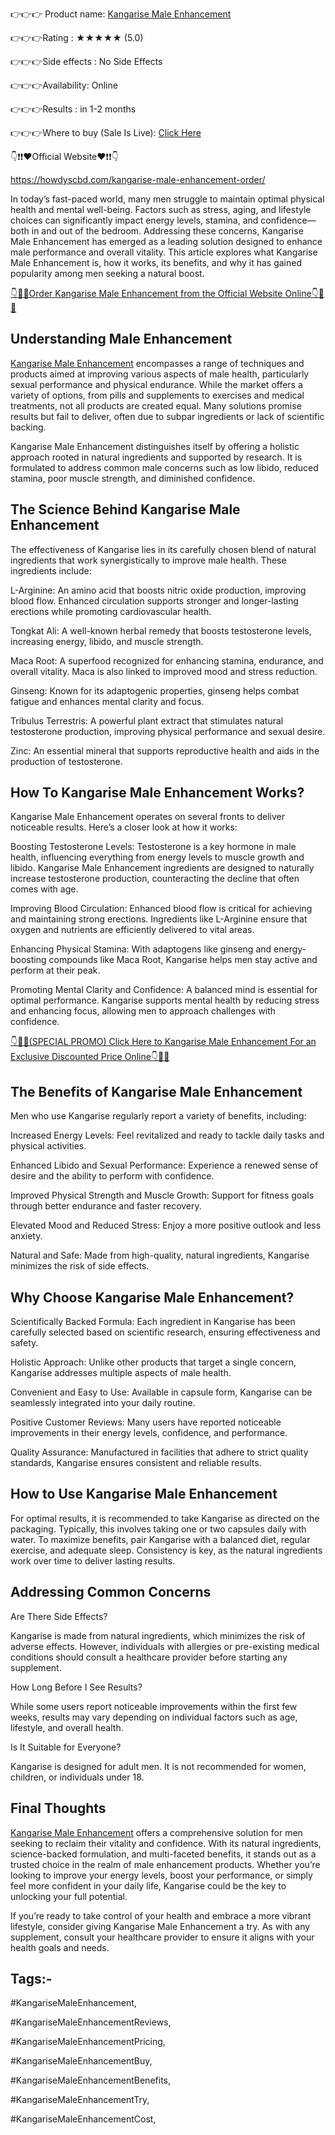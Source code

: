 👉👉👉 Product name: [Kangarise Male Enhancement](https://howdyscbd.com/kangarise-male-enhancement-order/)

👉👉👉Rating : ★★★★★ (5.0)	

👉👉👉Side effects : No Side Effects

👉👉👉Availability: Online

👉👉👉Results : in 1-2 months

👉👉👉Where to buy (Sale Is Live): [Click Here ](https://howdyscbd.com/kangarise-male-enhancement-order/)

👇❗❗❤️Official Website❤️❗❗👇

https://howdyscbd.com/kangarise-male-enhancement-order/


In today’s fast-paced world, many men struggle to maintain optimal physical health and mental well-being. Factors such as stress, aging, and lifestyle choices can significantly impact energy levels, stamina, and confidence—both in and out of the bedroom. Addressing these concerns, Kangarise Male Enhancement has emerged as a leading solution designed to enhance male performance and overall vitality. This article explores what Kangarise Male Enhancement is, how it works, its benefits, and why it has gained popularity among men seeking a natural boost.


[👇🥳😍Order Kangarise Male Enhancement from the Official Website Online👇🥳😍](https://howdyscbd.com/kangarise-male-enhancement-order/)



## Understanding Male Enhancement

[Kangarise Male Enhancement](https://howdyscbd.com/kangarise-male-enhancement-order/) encompasses a range of techniques and products aimed at improving various aspects of male health, particularly sexual performance and physical endurance. While the market offers a variety of options, from pills and supplements to exercises and medical treatments, not all products are created equal. Many solutions promise results but fail to deliver, often due to subpar ingredients or lack of scientific backing.

Kangarise Male Enhancement distinguishes itself by offering a holistic approach rooted in natural ingredients and supported by research. It is formulated to address common male concerns such as low libido, reduced stamina, poor muscle strength, and diminished confidence.

## The Science Behind Kangarise Male Enhancement

The effectiveness of Kangarise lies in its carefully chosen blend of natural ingredients that work synergistically to improve male health. These ingredients include:

L-Arginine: An amino acid that boosts nitric oxide production, improving blood flow. Enhanced circulation supports stronger and longer-lasting erections while promoting cardiovascular health.

Tongkat Ali: A well-known herbal remedy that boosts testosterone levels, increasing energy, libido, and muscle strength.

Maca Root: A superfood recognized for enhancing stamina, endurance, and overall vitality. Maca is also linked to improved mood and stress reduction.

Ginseng: Known for its adaptogenic properties, ginseng helps combat fatigue and enhances mental clarity and focus.

Tribulus Terrestris: A powerful plant extract that stimulates natural testosterone production, improving physical performance and sexual desire.

Zinc: An essential mineral that supports reproductive health and aids in the production of testosterone.

## How To Kangarise Male Enhancement Works?

Kangarise Male Enhancement operates on several fronts to deliver noticeable results. Here’s a closer look at how it works:

Boosting Testosterone Levels: Testosterone is a key hormone in male health, influencing everything from energy levels to muscle growth and libido. Kangarise Male Enhancement ingredients are designed to naturally increase testosterone production, counteracting the decline that often comes with age.

Improving Blood Circulation: Enhanced blood flow is critical for achieving and maintaining strong erections. Ingredients like L-Arginine ensure that oxygen and nutrients are efficiently delivered to vital areas.

Enhancing Physical Stamina: With adaptogens like ginseng and energy-boosting compounds like Maca Root, Kangarise helps men stay active and perform at their peak.

Promoting Mental Clarity and Confidence: A balanced mind is essential for optimal performance. Kangarise supports mental health by reducing stress and enhancing focus, allowing men to approach challenges with confidence.

[👇🥳😍(SPECIAL PROMO) Click Here to Kangarise Male Enhancement For an Exclusive Discounted Price Online👇🥳😍](https://howdyscbd.com/kangarise-male-enhancement-order/)


## The Benefits of Kangarise Male Enhancement

Men who use Kangarise regularly report a variety of benefits, including:

Increased Energy Levels: Feel revitalized and ready to tackle daily tasks and physical activities.

Enhanced Libido and Sexual Performance: Experience a renewed sense of desire and the ability to perform with confidence.

Improved Physical Strength and Muscle Growth: Support for fitness goals through better endurance and faster recovery.

Elevated Mood and Reduced Stress: Enjoy a more positive outlook and less anxiety.

Natural and Safe: Made from high-quality, natural ingredients, Kangarise minimizes the risk of side effects.

## Why Choose Kangarise Male Enhancement?

Scientifically Backed Formula: Each ingredient in Kangarise has been carefully selected based on scientific research, ensuring effectiveness and safety.

Holistic Approach: Unlike other products that target a single concern, Kangarise addresses multiple aspects of male health.

Convenient and Easy to Use: Available in capsule form, Kangarise can be seamlessly integrated into your daily routine.

Positive Customer Reviews: Many users have reported noticeable improvements in their energy levels, confidence, and performance.

Quality Assurance: Manufactured in facilities that adhere to strict quality standards, Kangarise ensures consistent and reliable results.

## How to Use Kangarise Male Enhancement

For optimal results, it is recommended to take Kangarise as directed on the packaging. Typically, this involves taking one or two capsules daily with water. To maximize benefits, pair Kangarise with a balanced diet, regular exercise, and adequate sleep. Consistency is key, as the natural ingredients work over time to deliver lasting results.

## Addressing Common Concerns

Are There Side Effects?

Kangarise is made from natural ingredients, which minimizes the risk of adverse effects. However, individuals with allergies or pre-existing medical conditions should consult a healthcare provider before starting any supplement.

How Long Before I See Results?

While some users report noticeable improvements within the first few weeks, results may vary depending on individual factors such as age, lifestyle, and overall health.

Is It Suitable for Everyone?

Kangarise is designed for adult men. It is not recommended for women, children, or individuals under 18.


## Final Thoughts

[Kangarise Male Enhancement](https://howdyscbd.com/kangarise-male-enhancement-order/)  offers a comprehensive solution for men seeking to reclaim their vitality and confidence. With its natural ingredients, science-backed formulation, and multi-faceted benefits, it stands out as a trusted choice in the realm of male enhancement products. Whether you’re looking to improve your energy levels, boost your performance, or simply feel more confident in your daily life, Kangarise could be the key to unlocking your full potential.

If you’re ready to take control of your health and embrace a more vibrant lifestyle, consider giving Kangarise Male Enhancement a try. As with any supplement, consult your healthcare provider to ensure it aligns with your health goals and needs.

## Tags:-

#KangariseMaleEnhancement,

#KangariseMaleEnhancementReviews,

#KangariseMaleEnhancementPricing,

#KangariseMaleEnhancementBuy,

#KangariseMaleEnhancementBenefits,

#KangariseMaleEnhancementTry,

#KangariseMaleEnhancementCost,
